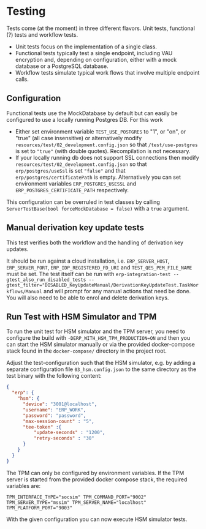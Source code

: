 # Testing

Tests come (at the moment) in three different flavors. Unit tests, functional (?) tests and workflow tests.
- Unit tests focus on the implementation of a single class.
- Functional tests typically test a single endpoint, including VAU encryption and, depending on configuration, either with
a mock database or a PostgreSQL database.
- Workflow tests simulate typical work flows that involve multiple endpoint calls.

## Configuration

Functional tests use the MockDatabase by default but can easily be configured to use a locally
running Postgres DB. For this work
- Either set environment variable `TEST_USE_POSTGRES` to "1", or "on", or "true" (all case insensitive) or alternatively
  modify `resources/test/02_development.config.json` so that `/test/use-postgres` is set to `"true"` (with double quotes).
  Recompilation is not necessary.
- If your locally running db does not support SSL connections then modify `resources/test/02_development.config.json` so
that `erp/postgres/useSsl` is set `"false"` and that `erp/postgres/certificatePath` is empty. Alternatively you can set
  environment variables `ERP_POSTGRES_USESSL` and `ERP_POSTGRES_CERTIFICATE_PATH` respectively.

This configuration can be overruled in test classes by calling `ServerTestBase(bool forceMockDatabase = false)`
with a `true` argument.

## Manual derivation key update tests
This test verifies both the workflow and the handling of derivation key updates.

It should be run against a cloud installation, i.e. `ERP_SERVER_HOST`, `ERP_SERVER_PORT`, `ERP_IDP_REGISTERED_FD_URI`
and `TEST_QES_PEM_FILE_NAME` must be set. The test itself can be run with `erp-integration-test
--gtest_also_run_disabled_tests --gtest_filter="DISABLED_KeyUpdateManual/DerivationKeyUpdateTest.TaskWorkflows/Manual`
and will prompt for any manual actions that need be done. You will also need to be able to enrol and delete derivation keys.


## Run Test with HSM Simulator and TPM

To run the unit test for HSM simulator and the TPM server, you need to configure the build with
`-DERP_WITH_HSM_TPM_PRODUCTION=ON` and then you can start the HSM simulator manually or via the provided
docker-compose stack found in the `docker-compose/` directory in the project root.

Adjust the test-configuration such that the HSM simulator, e.g. by adding a separate configuration file
`03_hsm.config.json` to the same directory as the test binary with the following content:

```json
{
  "erp": {
    "hsm": {
      "device": "3001@localhost",
      "username": "ERP_WORK",
      "password": "password",
      "max-session-count" : "5",
      "tee-token" :{
          "update-seconds" : "1200",
          "retry-seconds" : "30"
      }
    }
  }
}
```

The TPM can only be configured by environment variables. If the TPM server is started from
the provided docker compose stack, the required variables are:

```
TPM_INTERFACE_TYPE="socsim" TPM_COMMAND_PORT="9002" TPM_SERVER_TYPE="mssim" TPM_SERVER_NAME="localhost" TPM_PLATFORM_PORT="9003"
```

With the given configuration you can now execute HSM simulator tests.